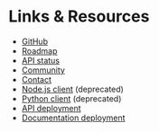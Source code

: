 # Links & Resources

* [GitHub](https://github.com/gadhagod/Hyrule-Compendium-API)
* [Roadmap](https://github.com/gadhagod/Hyrule-Compendium-API/issues/30#issue-1244733529)
* [API status](https://github.com/gadhagod/Hyrule-Compendium-API/actions/workflows/deployed-api-tests.yml)
* [Community](https://github.com/gadhagod/Hyrule-Compendium-API/discussions/new/choose)
* [Contact](mailto:good.aarav@gmail.com)
* [Node.js client](https://gadhagod.github.io/Hyrule-Compendium-node-client) (deprecated)
* [Python client](https://github.com/gadhagod/pyrule-compendium) (deprecated)
* [API deployment](https://devcenter.heroku.com/articles/git)
* [Documentation deployment](https://docs.github.com/en/pages/getting-started-with-github-pages/creating-a-github-pages-site)